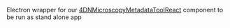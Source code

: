 Electron wrapper for our [4DNMicroscopyMetadataToolReact](https://github.com/WU-BIMAC/4DNMicroscopyMetadataToolReact) component to be run as stand alone app
